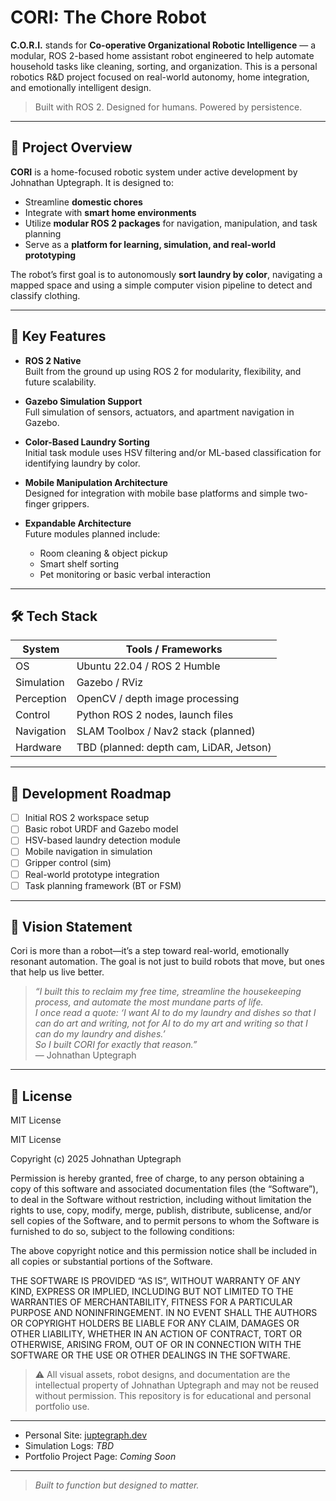 # CORI: The Chore Robot

**C.O.R.I.** stands for **Co-operative Organizational Robotic Intelligence** — a modular, ROS 2-based home assistant robot engineered to help automate household tasks like cleaning, sorting, and organization. This is a personal robotics R&D project focused on real-world autonomy, home integration, and emotionally intelligent design.

> Built with ROS 2. Designed for humans. Powered by persistence.

---

## 🚀 Project Overview

**CORI** is a home-focused robotic system under active development by Johnathan Uptegraph. It is designed to:
- Streamline **domestic chores**
- Integrate with **smart home environments**
- Utilize **modular ROS 2 packages** for navigation, manipulation, and task planning
- Serve as a **platform for learning, simulation, and real-world prototyping**

The robot’s first goal is to autonomously **sort laundry by color**, navigating a mapped space and using a simple computer vision pipeline to detect and classify clothing.

---

## 🧠 Key Features

- **ROS 2 Native**  
  Built from the ground up using ROS 2 for modularity, flexibility, and future scalability.

- **Gazebo Simulation Support**  
  Full simulation of sensors, actuators, and apartment navigation in Gazebo.

- **Color-Based Laundry Sorting**  
  Initial task module uses HSV filtering and/or ML-based classification for identifying laundry by color.

- **Mobile Manipulation Architecture**  
  Designed for integration with mobile base platforms and simple two-finger grippers.

- **Expandable Architecture**  
  Future modules planned include:
  - Room cleaning & object pickup
  - Smart shelf sorting
  - Pet monitoring or basic verbal interaction

---

## 🛠️ Tech Stack

| System       | Tools / Frameworks                       |
|--------------|-------------------------------------------|
| OS           | Ubuntu 22.04 / ROS 2 Humble               |
| Simulation   | Gazebo / RViz                             |
| Perception   | OpenCV / depth image processing           |
| Control      | Python ROS 2 nodes, launch files          |
| Navigation   | SLAM Toolbox / Nav2 stack (planned)       |
| Hardware     | TBD (planned: depth cam, LiDAR, Jetson)   |

---

## 🔄 Development Roadmap

- [ ] Initial ROS 2 workspace setup
- [ ] Basic robot URDF and Gazebo model
- [ ] HSV-based laundry detection module
- [ ] Mobile navigation in simulation
- [ ] Gripper control (sim)
- [ ] Real-world prototype integration
- [ ] Task planning framework (BT or FSM)

---

## 🤖 Vision Statement

Cori is more than a robot—it’s a step toward real-world, emotionally resonant automation. The goal is not just to build robots that move, but ones that help us live better.

> _“I built this to reclaim my free time, streamline the housekeeping process, and automate the most mundane parts of life.  
I once read a quote: ‘I want AI to do my laundry and dishes so that I can do art and writing, not for AI to do my art and writing so that I can do my laundry and dishes.’  
So I built CORI for exactly that reason.”_  
> — Johnathan Uptegraph

---

## 📜 License

MIT License

MIT License

Copyright (c) 2025 Johnathan Uptegraph

Permission is hereby granted, free of charge, to any person obtaining a copy
of this software and associated documentation files (the “Software”), to deal
in the Software without restriction, including without limitation the rights
to use, copy, modify, merge, publish, distribute, sublicense, and/or sell
copies of the Software, and to permit persons to whom the Software is
furnished to do so, subject to the following conditions:

The above copyright notice and this permission notice shall be included in all
copies or substantial portions of the Software.

THE SOFTWARE IS PROVIDED “AS IS”, WITHOUT WARRANTY OF ANY KIND, EXPRESS OR
IMPLIED, INCLUDING BUT NOT LIMITED TO THE WARRANTIES OF MERCHANTABILITY,
FITNESS FOR A PARTICULAR PURPOSE AND NONINFRINGEMENT. IN NO EVENT SHALL THE
AUTHORS OR COPYRIGHT HOLDERS BE LIABLE FOR ANY CLAIM, DAMAGES OR OTHER
LIABILITY, WHETHER IN AN ACTION OF CONTRACT, TORT OR OTHERWISE, ARISING FROM,
OUT OF OR IN CONNECTION WITH THE SOFTWARE OR THE USE OR OTHER DEALINGS IN THE
SOFTWARE.


> ⚠️ All visual assets, robot designs, and documentation are the intellectual property of Johnathan Uptegraph and may not be reused without permission. This repository is for educational and personal portfolio use.

---


- Personal Site: [juptegraph.dev](https://juptegraph.dev)
- Simulation Logs: _TBD_
- Portfolio Project Page: _Coming Soon_

---

> _Built to function but designed to matter._
